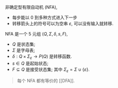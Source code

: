 非确定型有限自动机 (NFA), 
- 每步能以 0 到多种方式进入下一步
- 转移箭头上的符号可以为空串 $\varepsilon$, 可以没有输入就转移. 

NFA 是一个 5 元组 $(Q,\Sigma, \delta, s, F)$, 
- $Q$ 是状态集;
- $\Sigma$ 是字母表;
- $\delta: Q\times \Sigma_\varepsilon\to P(Q)$ 是转移函数. 
- $s\in Q$ 是起始状态;
- $F\subseteq Q$ 是接受状态集;
其中 $\Sigma_\varepsilon=\Sigma\cup\{\varepsilon\}$.

> 每个 NFA 都有等价的 [[DFA]]. 


